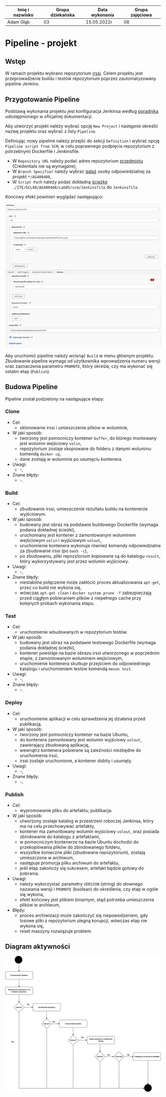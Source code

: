 | Imię i nazwisko | Grupa dziekańska | Data wykonania | Grupa zajęciowa |
| ----------- | ----------- | ----------- | ----------- |
| Adam Głąb | 03 | 15.05.2022r | 08 |

# Pipeline - projekt


## Wstęp

W ramach projektu wybrano repozytorium [irssi](https://github.com/irssi/irssi). Celem projektu jest przeprowadzenie buildu i testów repozytorium poprzez zautomatyzowany pipeline Jenkins. 

## Przygotowanie Pipeline

Podstawą wykonania projektu jest konfiguracja Jenkinsa według [poradnika](https://www.jenkins.io/doc/book/installing/docker/) udostępnionego w oficjalnej dokumentacji.

Aby utworzyć projekt należy wybrać opcję `New Project` i następnie określić nazwę projektu oraz wybrać z listy `Pipeline`.

Definiując nowy pipeline należy przejść do sekcji `Definition` i wybrać opcję `Pipeline script from SCM`, w celu poprawnego podpięcia repozytorium z potrzebnymi Dockerfile i Jenkinsfile.

* W `Repository URL` należy podać adres repozytorium [przedmiotu](https://github.com/InzynieriaOprogramowaniaAGH/MDO2022_S) (Credentials nie są wymagane),
* W `Branch Specifier` należy wybrać [gałąź](https://github.com/InzynieriaOprogramowaniaAGH/MDO2022_S/tree/AG400408) osoby odpowiedzialnej za projekt `*/AG400408`,
* W `Script Path` należy podać dokładną [ścieżkę](https://github.com/InzynieriaOprogramowaniaAGH/MDO2022_S/blob/AG400408/ITE/GCL08/AG400408/Lab05/scm/Jenkinsfile) `./ITE/GCL08/AG400408/Lab05/scm/Jenkinsfile` do `Jenkinsfile`.

Konćowy efekt powinien wyglądać następująco:

![scm](scm1.png)
![scm](scm2.png)

Aby uruchomić pipeline należy wcisnąć `Build` w menu głównym projektu. Zbudowanie pipeline wymaga od użytkownika wprowadzenia numeru wersji oraz zaznaczenia parametru `PROMOTE`, który określa, czy ma wykonać się ostatni etap (`Publish`).

## Budowa Pipeline

Pipeline został podzielony na następujące etapy:

### Clone
  - Cel: 
    - sklonowanie irssi i umieszczenie plików w woluminie,
  - W jaki sposób: 
    - tworzony jest pomocniczy kontener `buffer`, do którego montowany jest wolumin wejściowy `volin`,
    - repozytorium zostaje skopiowane do folderu z danymi woluminu komendą `docker cp`,
    - dane zostają w woluminie po usunięciu kontenera.
  - Uwagi:
    - -,
  - Znane błędy:
    - -.
###  Build
  - Cel:
    - zbudowanie irssi, umieszczenie rezultatu buildu na kontenerze wyjściowym.
  - W jaki sposób:
    - budowany jest obraz na podstawie buildowego Dockerfile (wymaga podania dokładnej ścieżki),
    - uruchomiany jest kontener z zamontowanym woluminem wejściowym `volin` i wyjściowym `volout`,
    - uruchomienie kontenera wykonuje również komendy odpowiedzialne za zbudowanie irssi (po `bash -c`),
    - po zbudowaniu, pliki repozytorium kopiowane są do katalogu `result`, który wykorzystywany jest przez wolumin wyjściowy.
  - Uwagi:
    - -,
  - Znane błędy:
    - niestabilne połączenie może zakłócić proces aktualizowania `apt-get`, przez co build nie wykona się,
    - wówczas `apt-get clean` i `docker system prune -f` zabezpieczają przed ciągłym pobieraniem plików z niepełnego cache przy kolejnych próbach wykonania etapu.
###  Test
  - Cel:
    - uruchomienie wbudowanych w repozytorium testów.
  - W jaki sposób:
    - budowany jest obraz na podstawie testowego Dockerfile (wymaga podania dokładnej ścieżki),
    - kontener powstaje na bazie obrazu irssi utworzonego w poprzednim etapie, z zamontowanym woluminem wejściowym,
    - uruchomienie kontenera skutkuje przejściem do odpowiedniego katalogu i uruchomieniem testów komendą `meson test`.
  - Uwagi:
    - -,
  - Znane błędy:
    - -.
###  Deploy
  - Cel:
    - uruchomienie aplikacji w celu sprawdzenia jej działania przed publikacją.
  - W jaki sposób:
    - tworzony jest pomocniczy kontener na bazie Ubuntu,
    - do kontenera zamontowany jest wolumin wyjściowy `volout`, zawierający zbudowaną aplikację,
    - wewnątrz kontenera pobierane są zależności niezbędne do uruchomienia irssi,
    - irssi zostaje uruchomione, a kontener dobity i usunięty.
  - Uwagi:
    - -,
  - Znane błędy:
    - -,
###  Publish
  - Cel:
    - wypromowanie pliku do artefaktu; publikacja.
  - W jaki sposób:
    - utworzony zostaje katalog w przestrzeni roboczej Jenkinsa, który ma na celu przechowywać artefakty,
    - kontener ma zamontowany wolumin wyjściowy `volout`, oraz posiada zbindowanie do katalogu z artefaktami,
    - w pomocniczym kontenerze na bazie Ubuntu dochodzi do przekopiowania plików do zbindowanego folderu,
    - wszystkie konieczne pliki (zbudowane repozytorium), zostają umieszczone w archiwum,
    - następuje promocja pliku archiwum do artefaktu,
    - jeśli etap zakończy się sukcesem, artefakt będzie gotowy do pobrania.
  - Uwagi:
    - należy wykorzystać parametry `VERSION` (string) do słownego nazwania wersji i `PROMOTE` (boolean) do określenia, czy etap w ogóle się wykona,
    - efekt końcowy jest plikiem binarnym, stąd potrzeba umieszczenia plików w archiwum,
  - Błędy:
    - proces archiwizacji może zakończyć się niepowodzeniem, gdy losowe pliki z repozytorium ulegną korupcji, wówczas etap nie wykona się,
    - reset maszyny rozwiązuje problem.

## Diagram aktywności

![diagram](diagram.png)